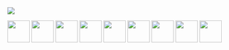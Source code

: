                 
<picture>
  <source
    srcset="https://github-readme-stats.vercel.app/api?username=dpaiane&show_icons=true&theme=dark"
    media="(prefers-color-scheme: dark)"
  />
  <source
    srcset="https://github-readme-stats.vercel.app/api?username=dpaiane&show_icons=true"
    media="(prefers-color-scheme: light), (prefers-color-scheme: no-preference)"
  />
  <img src="https://github-readme-stats.vercel.app/api?username=dpaiane&show_icons=true" />
</picture>

<link rel="stylesheet" type='text/css' href="https://cdn.jsdelivr.net/gh/devicons/devicon@latest/devicon.min.css" />
<p>
  <img height=50 width=50 src="https://cdn.jsdelivr.net/gh/devicons/devicon@latest/icons/c/c-original.svg"/>          
  <img height=50 width=50 src="https://cdn.jsdelivr.net/gh/devicons/devicon@latest/icons/cplusplus/cplusplus-original.svg"/>
  <img height=50 width=50 src="https://cdn.jsdelivr.net/gh/devicons/devicon@latest/icons/csharp/csharp-original.svg"/>
  <img height=50 width=50 src="https://cdn.jsdelivr.net/gh/devicons/devicon@latest/icons/javascript/javascript-plain.svg" />
  <img height=50 width=50 src="https://cdn.jsdelivr.net/gh/devicons/devicon@latest/icons/python/python-original.svg" />
  <img height=50 width=50 src="https://cdn.jsdelivr.net/gh/devicons/devicon@latest/icons/html5/html5-plain-wordmark.svg" />
  <img height=50 width=50 src="https://cdn.jsdelivr.net/gh/devicons/devicon@latest/icons/css3/css3-original.svg" />
  <img height=50 width=50 src="https://cdn.jsdelivr.net/gh/devicons/devicon@latest/icons/linux/linux-original.svg" />                       
  <img height=50 width=50 src="https://cdn.jsdelivr.net/gh/devicons/devicon@latest/icons/arduino/arduino-original.svg"/>
</p>         
          
          
          
          

